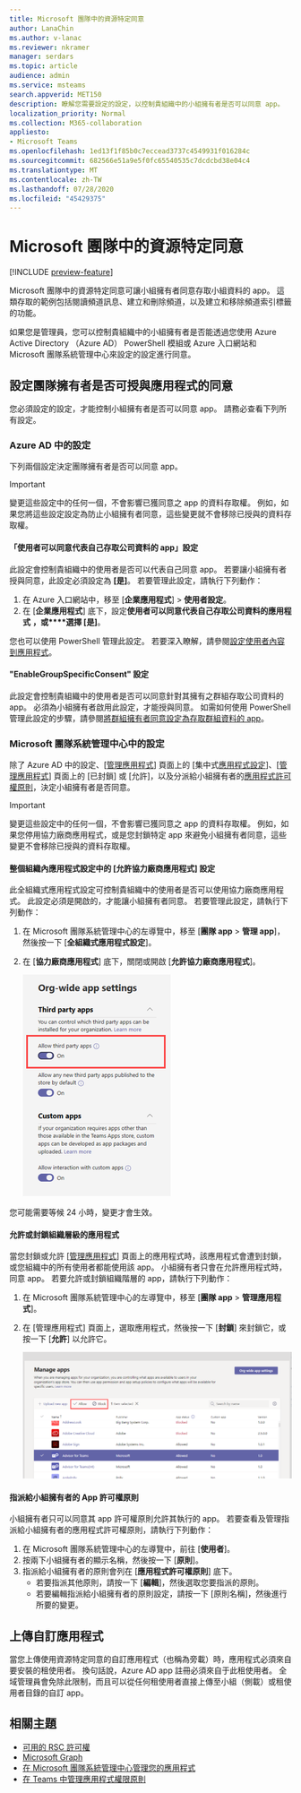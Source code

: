```yaml
---
title: Microsoft 團隊中的資源特定同意
author: LanaChin
ms.author: v-lanac
ms.reviewer: nkramer
manager: serdars
ms.topic: article
audience: admin
ms.service: msteams
search.appverid: MET150
description: 瞭解您需要設定的設定，以控制貴組織中的小組擁有者是否可以同意 app。
localization_priority: Normal
ms.collection: M365-collaboration
appliesto:
- Microsoft Teams
ms.openlocfilehash: 1ed13f1f85b0c7eccead3737c4549931f016284c
ms.sourcegitcommit: 682566e51a9e5f0fc65540535c7dcdcbd38e04c4
ms.translationtype: MT
ms.contentlocale: zh-TW
ms.lasthandoff: 07/28/2020
ms.locfileid: "45429375"
---
```

# <a name="resource-specific-consent-in-microsoft-teams"></a>Microsoft 團隊中的資源特定同意

[!INCLUDE [preview-feature](includes/preview-feature.md)]

Microsoft 團隊中的資源特定同意可讓小組擁有者同意存取小組資料的 app。 這類存取的範例包括閱讀頻道訊息、建立和刪除頻道，以及建立和移除頻道索引標籤的功能。

如果您是管理員，您可以控制貴組織中的小組擁有者是否能透過您使用 Azure Active Directory （Azure AD） PowerShell 模組或 Azure 入口網站和 Microsoft 團隊系統管理中心來設定的設定進行同意。  

## <a name="set-whether-team-owners-can-give-consent-to-apps"></a>設定團隊擁有者是否可授與應用程式的同意

您必須設定的設定，才能控制小組擁有者是否可以同意 app。 請務必查看下列所有設定。

### <a name="settings-in-azure-ad"></a>Azure AD 中的設定

下列兩個設定決定團隊擁有者是否可以同意 app。

> [!IMPORTANT]
> 變更這些設定中的任何一個，不會影響已獲同意之 app 的資料存取權。 例如，如果您將這些設定設定為防止小組擁有者同意，這些變更就不會移除已授與的資料存取權。

#### <a name="the-users-can-consent-to-apps-accessing-company-data-on-their-behalf-setting"></a>「使用者可以同意代表自己存取公司資料的 app」設定

此設定會控制貴組織中的使用者是否可以代表自己同意 app。 若要讓小組擁有者授與同意，此設定必須設定為 **[是]**。 若要管理此設定，請執行下列動作：

1. 在 Azure 入口網站中，移至 [**企業應用程式**]  >  **使用者設定**。
2. 在 [**企業應用程式**] 底下，設定**使用者可以同意代表自己存取公司資料的應用程式** **，或****選擇 [是]**。

您也可以使用 PowerShell 管理此設定。 若要深入瞭解，請參閱[設定使用者內容到應用程式](https://docs.microsoft.com/azure/active-directory/manage-apps/configure-user-consent#configure-user-consent-to-applications)。

#### <a name="the-enablegroupspecificconsent-setting"></a>"EnableGroupSpecificConsent" 設定

此設定會控制貴組織中的使用者是否可以同意針對其擁有之群組存取公司資料的 app。 必須為小組擁有者啟用此設定，才能授與同意。 如需如何使用 PowerShell 管理此設定的步驟，請參閱[將群組擁有者同意設定為存取群組資料的 app](https://docs.microsoft.com/azure/active-directory/manage-apps/configure-user-consent#configure-group-owner-consent-to-apps-accessing-group-data)。

### <a name="settings-in-the-microsoft-teams-admin-center"></a>Microsoft 團隊系統管理中心中的設定

除了 Azure AD 中的設定、[[管理應用程式](manage-apps.md)] 頁面上的 [集中式[應用程式設定](manage-apps.md#manage-org-wide-app-settings)]、[[管理應用程式](manage-apps.md#allow-and-block-apps)] 頁面上的 [已封鎖] 或 [允許]，以及分派給小組擁有者的[應用程式許可權原則](teams-app-permission-policies.md)，決定小組擁有者是否同意。

> [!IMPORTANT]
> 變更這些設定中的任何一個，不會影響已獲同意之 app 的資料存取權。 例如，如果您停用協力廠商應用程式，或是您封鎖特定 app 來避免小組擁有者同意，這些變更不會移除已授與的資料存取權。  

#### <a name="the-allow-third-party-apps-setting-in-org-wide-app-settings"></a>整個組織內應用程式設定中的 [允許協力廠商應用程式] 設定

此全組織式應用程式設定可控制貴組織中的使用者是否可以使用協力廠商應用程式。 此設定必須是開啟的，才能讓小組擁有者同意。 若要管理此設定，請執行下列動作：

1. 在 Microsoft 團隊系統管理中心的左導覽中，移至 [**團隊 app**  >  **管理 app**]，然後按一下 [**全組織式應用程式設定**]。
2. 在 [**協力廠商應用程式**] 底下，關閉或開啟 [**允許協力廠商應用程式**]。

    ![[在小組中允許協力廠商應用程式] 設定的螢幕擷取畫面](media/resource-specific-consent-org-wide-setting.png)

您可能需要等候 24 小時，變更才會生效。

#### <a name="allow-or-block-the-app-at-the-org-level"></a>允許或封鎖組織層級的應用程式

當您封鎖或允許 [[管理應用程式](manage-apps.md#allow-and-block-apps)] 頁面上的應用程式時，該應用程式會遭到封鎖，或您組織中的所有使用者都能使用該 app。 小組擁有者只會在允許應用程式時，同意 app。 若要允許或封鎖組織階層的 app，請執行下列動作：

1. 在 Microsoft 團隊系統管理中心的左導覽中，移至 [**團隊 app**  >  **管理應用程式**]。
2. 在 [管理應用程式] 頁面上，選取應用程式，然後按一下 [**封鎖**] 來封鎖它，或按一下 [**允許**] 以允許它。

    ![組織內設定中封鎖 app 的螢幕擷取畫面](media/resource-specific-consent-allow-block-apps.png)

#### <a name="app-permission-policy-assigned-to-the-team-owner"></a>指派給小組擁有者的 App 許可權原則

小組擁有者只可以同意其 app 許可權原則允許其執行的 app。 若要查看及管理指派給小組擁有者的應用程式許可權原則，請執行下列動作：

1. 在 Microsoft 團隊系統管理中心的左導覽中，前往 [**使用者**]。
2. 按兩下小組擁有者的顯示名稱，然後按一下 [**原則**]。
3. 指派給小組擁有者的原則會列在 [**應用程式許可權原則**] 底下。
    - 若要指派其他原則，請按一下 [**編輯**]，然後選取您要指派的原則。
    - 若要編輯指派給小組擁有者的原則設定，請按一下 [原則名稱]，然後進行所要的變更。  

## <a name="uploading-custom-apps"></a>上傳自訂應用程式

當您上傳使用資源特定同意的自訂應用程式（也稱為旁載）時，應用程式必須來自要安裝的租使用者。 換句話說，Azure AD app 註冊必須來自于此租使用者。 全域管理員會免除此限制，而且可以從任何租使用者直接上傳至小組（側載）或租使用者目錄的自訂 app。

## <a name="related-topics"></a>相關主題

- [可用的 RSC 許可權](https://aka.ms/teams-rsc)
- [Microsoft Graph](https://developer.microsoft.com/graph)
- [在 Microsoft 團隊系統管理中心管理您的應用程式](manage-apps.md)
- [在 Teams 中管理應用程式權限原則](teams-app-permission-policies.md)
